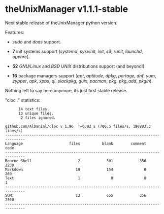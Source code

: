 # theUnixManager v1.1.1-stable

Next stable release of theUnixManager python version.

Features:
 
* _sudo_ and _doas_ support.

* **7** init systems support (_systemd_, _sysvinit_, _init_, _s6_, _runit_, _launchd_, _openrc_).

* **52** _GNU/Linux_ and _BSD UNIX_ distributions support (and beyond!).

* **16** package managers support (_apt_, _aptitude_, _dpkg_, _portage_, _dnf_, _yum_, _zypper_, _apk_, _xpbs_, _qi_, _slackpkg_, _guix_, _pacman_, _pkg_, _pkg_add_, _pkgin_).

Nothing left to say here anymore, its just first stable release.

"cloc ." statistics:

```text
      14 text files.
      13 unique files.                              
       2 files ignored.

github.com/AlDanial/cloc v 1.96  T=0.02 s (706.5 files/s, 190803.3 lines/s)
-------------------------------------------------------------------------------
Language                     files          blank        comment           code
-------------------------------------------------------------------------------
Bourne Shell                     2            501            356           2230
Markdown                        10            154              0            269
Text                             1              0              0              1
-------------------------------------------------------------------------------
SUM:                            13            655            356           2500
-------------------------------------------------------------------------------
```
